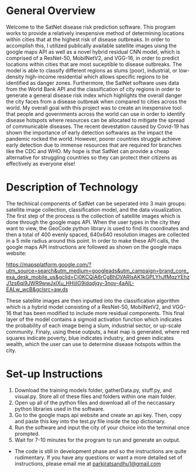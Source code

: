 # General Overview

 Welcome to the SatNet disease risk prediction software. This program works to provide a relatively inexpensive method of determining locations within cities that at the highest risk of disease outbreaks. In order to accomplish this, I utilized publically available satellite images uisng the google maps API as well as a novel hybrid residual CNN model, which is comprised of a ResNet-50, MobilNetV2, and VGG-16, in order to predict locations within cities that are most suceptible to disease outbreaks. The model is able to classify different regions as slums (poor), industrial, or low-density high-income residential which allows specific regions  to be identified as danger zones. Furthermore, the SatNet software uses  data from the World Bank API and the classification of city regions in order to generate a general disease risk index which highlights the overall danger the city faces from a disease outbreak when compared to cities across the world. My overall goal with this project was to create an inexpensive tool that people and governments across the world can use in order to identify disease hotspots where resources can be allocated to mitigate the spread of communicable diseases. The recent devestation caused by Covid-19 has shown the importance of early detection softwares as the impact the pandemic rocked the world. However, poorer countries struggle achieve early detection due to immense resources that are required for branches like the CDC and WHO. My hope is that SatNet can provide a cheap alternative for struggling countries so they can protect their citizens as effectively as everyone else!

# Description of Technology

The technical components of SatNet can be seperated into 3 main groups: satellite image collection, classification model, and the data visualization. The first step of the process is the collection of satellite images which is done through the google maps API. When the user types in the city they want to view, the GeoCode python library is used to find its coordinates and then a total of 400 evenly spaced, 640x640 resolution images are collected in a 5 mile radius around this point. In order to make these API calls, the google maps API instructions are followed as shown on the google maps website: 

https://mapsplatform.google.com/?utm_source=search&utm_medium=googleads&utm_campaign=brand_core_exa_desk_mobile_us&gclid=Cj0KCQiA6rCgBhDVARIsAK1kGPLYhJfMqzYEhzJ1zs6qi9JWR9wwJxIXu_HHiiIG9idqdjqy-3nov-4aAlL-EALw_wcB&gclsrc=aw.ds

These satellite images are then inputted into the classification algorithm which is a hybrid model consisting of a ResNet-50, MobilNetV2, and VGG-16 that has been modified to include more residual components. This final layer of the model contains a sigmoid activation function which indicates the probability of each image being a slum, industrial sector, or up-scale community. Finaly, using these outputs, a heat map is generated, where red squares indicate poverty, blue indicates industry, and green indicates wealth, which the user can use to determine disease hotspots within the city.


# Set-up Instructions

1. Download the training models folder, gatherData.py, stuff.py, and visual.py. Store all of these files and folders within one main folder.
2. Open up all of the python files and download all of the neccassary python libraries used in the software. 
3. Go to the google maps api website and create an api key. Then, copy and paste this key into the test.py file inside the top dictionary.
4. Run the software and input the city of your choice into the terminal once prompted. 
5. Wait for 7-10 minutes for the program to run and generate an output.

* The code is still in development phase and so the instructions are quite rudimentary. If you have any questions or want a more detailed set of instructions, please email me at parkiratsandhu1@gmail.com
